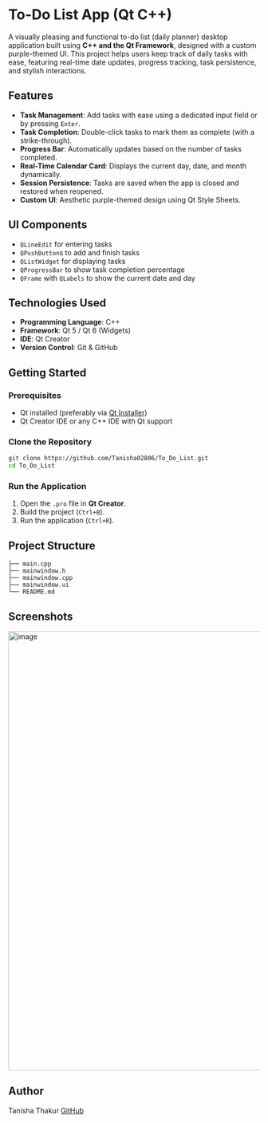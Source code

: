 # To-Do List App (Qt C++)
A visually pleasing and functional to-do list (daily planner) desktop application built using **C++ and the Qt Framework**, designed with a custom purple-themed UI. This project helps users keep track of daily tasks with ease, featuring real-time date updates, progress tracking, task persistence, and stylish interactions.

##  Features
-  **Task Management**: Add tasks with ease using a dedicated input field or by pressing `Enter`.
-  **Task Completion**: Double-click tasks to mark them as complete (with a strike-through).
-  **Progress Bar**: Automatically updates based on the number of tasks completed.
-  **Real-Time Calendar Card**: Displays the current day, date, and month dynamically.
-  **Session Persistence**: Tasks are saved when the app is closed and restored when reopened.
-  **Custom UI**: Aesthetic purple-themed design using Qt Style Sheets.

##  UI Components
- `QLineEdit` for entering tasks
- `QPushButton`s to add and finish tasks
- `QListWidget` for displaying tasks
- `QProgressBar` to show task completion percentage
- `QFrame` with `QLabels` to show the current date and day

##  Technologies Used
- **Programming Language**: C++
- **Framework**: Qt 5 / Qt 6 (Widgets)
- **IDE**: Qt Creator
- **Version Control**: Git & GitHub

##  Getting Started
### Prerequisites
- Qt installed (preferably via [Qt Installer](https://www.qt.io/download))
- Qt Creator IDE or any C++ IDE with Qt support

### Clone the Repository
```bash
git clone https://github.com/Tanisha02806/To_Do_List.git
cd To_Do_List
````

### Run the Application
1. Open the `.pro` file in **Qt Creator**.
2. Build the project (`Ctrl+B`).
3. Run the application (`Ctrl+R`).

##  Project Structure
```
├── main.cpp
├── mainwindow.h
├── mainwindow.cpp
├── mainwindow.ui
└── README.md
```

##  Screenshots
<img width="1160" height="881" alt="image" src="https://github.com/user-attachments/assets/657c5bf7-3370-4e64-9b59-70d86529c63b" />

##  Author
Tanisha Thakur
[GitHub](https://github.com/Tanisha02806)

